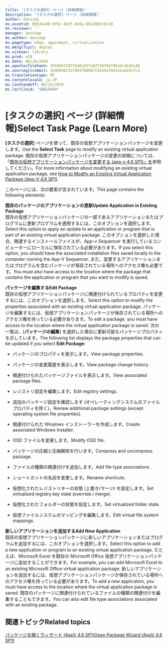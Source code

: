 ```yaml
---
title: '[タスクの選択] ページ (詳細情報)'
description: '[タスクの選択] ページ (詳細情報)'
author: dansimp
ms.assetid: 09534c40-bf6c-4b3f-be9a-8624965c9c18
ms.reviewer: ''
manager: dansimp
ms.author: dansimp
ms.pagetype: mdop, appcompat, virtualization
ms.mktglfcycl: deploy
ms.sitesec: library
ms.prod: w10
ms.date: 06/16/2016
ms.openlocfilehash: 7b595672977b40a257a02749f62f05edc1b43c86
ms.sourcegitcommit: 354664bc527d93f80687cd2eba70d1eea024c7c3
ms.translationtype: MT
ms.contentlocale: ja-JP
ms.lasthandoff: 06/26/2020
ms.locfileid: "10815564"
---
```

# <span data-ttu-id="7b0f6-103">[タスクの選択] ページ (詳細情報)</span><span class="sxs-lookup"><span data-stu-id="7b0f6-103">Select Task Page (Learn More)</span></span>


<span data-ttu-id="7b0f6-104">**[タスクの選択**] ページを使って、既存の仮想アプリケーションパッケージを変更します。</span><span class="sxs-lookup"><span data-stu-id="7b0f6-104">Use the **Select Task** page to modify an existing virtual application package.</span></span> <span data-ttu-id="7b0f6-105">既存の仮想アプリケーションパッケージの変更の詳細については、「[既存の仮想アプリケーションパッケージを変更する (app-v 4.6 SP1)」を](how-to-modify-an-existing-virtual-application-package--app-v-46-sp1-.md)参照してください。</span><span class="sxs-lookup"><span data-stu-id="7b0f6-105">For more information about modifying an existing virtual application package, see [How to Modify an Existing Virtual Application Package (App-V 4.6 SP1)](how-to-modify-an-existing-virtual-application-package--app-v-46-sp1-.md).</span></span>

<span data-ttu-id="7b0f6-106">このページには、次の要素が含まれています。</span><span class="sxs-lookup"><span data-stu-id="7b0f6-106">This page contains the following elements:</span></span>

<a href="" id="update-application-in-existing-package"></a>**<span data-ttu-id="7b0f6-107">既存のパッケージのアプリケーションの更新</span><span class="sxs-lookup"><span data-stu-id="7b0f6-107">Update Application in Existing Package</span></span>**  
<span data-ttu-id="7b0f6-108">既存の仮想アプリケーションパッケージの一部であるアプリケーションまたはプログラムに更新プログラムを適用するには、このオプションを選択します。</span><span class="sxs-lookup"><span data-stu-id="7b0f6-108">Select this option to apply an update to an application or program that is part of an existing virtual application package.</span></span> <span data-ttu-id="7b0f6-109">このオプションを選択した場合、関連するインストールファイルが、App-v Sequencer を実行しているコンピューターにローカルに保存されている必要があります。</span><span class="sxs-lookup"><span data-stu-id="7b0f6-109">If you select this option, you should have the associated installation files saved locally to the computer running the App-V Sequencer.</span></span> <span data-ttu-id="7b0f6-110">また、変更するアプリケーションまたはプログラムを含むパッケージが保存されている場所へのアクセス権も必要です。</span><span class="sxs-lookup"><span data-stu-id="7b0f6-110">You must also have access to the location where the package that contains the application or program that you want to modify is saved.</span></span>

<a href="" id="edit-package"></a>**<span data-ttu-id="7b0f6-111">パッケージを編集する</span><span class="sxs-lookup"><span data-stu-id="7b0f6-111">Edit Package</span></span>**  
<span data-ttu-id="7b0f6-112">既存の仮想アプリケーションパッケージに関連付けられているプロパティを変更するには、このオプションを選択します。</span><span class="sxs-lookup"><span data-stu-id="7b0f6-112">Select this option to modify the properties associated with an existing virtual application package.</span></span> <span data-ttu-id="7b0f6-113">パッケージを編集するには、仮想アプリケーションパッケージが保存されている場所へのアクセス権を持っている必要があります。</span><span class="sxs-lookup"><span data-stu-id="7b0f6-113">To edit a package, you must have access to the location where the virtual application package is saved.</span></span> <span data-ttu-id="7b0f6-114">次の一覧は、[**パッケージの編集**] を選択した場合に更新可能なパッケージプロパティを示しています。</span><span class="sxs-lookup"><span data-stu-id="7b0f6-114">The following list displays the package properties that can be updated if you select **Edit Package**:</span></span>

-   <span data-ttu-id="7b0f6-115">パッケージのプロパティを表示します。</span><span class="sxs-lookup"><span data-stu-id="7b0f6-115">View package properties.</span></span>

-   <span data-ttu-id="7b0f6-116">パッケージの変更履歴を表示します。</span><span class="sxs-lookup"><span data-stu-id="7b0f6-116">View package change history.</span></span>

-   <span data-ttu-id="7b0f6-117">関連付けられたパッケージファイルを表示します。</span><span class="sxs-lookup"><span data-stu-id="7b0f6-117">View associated package files.</span></span>

-   <span data-ttu-id="7b0f6-118">レジストリ設定を編集します。</span><span class="sxs-lookup"><span data-stu-id="7b0f6-118">Edit registry settings.</span></span>

-   <span data-ttu-id="7b0f6-119">追加のパッケージ設定を確認します (オペレーティングシステムのファイルプロパティを除く)。</span><span class="sxs-lookup"><span data-stu-id="7b0f6-119">Review additional package settings (except operating system file properties).</span></span>

-   <span data-ttu-id="7b0f6-120">関連付けられた Windows インストーラーを作成します。</span><span class="sxs-lookup"><span data-stu-id="7b0f6-120">Create associated Windows Installer.</span></span>

-   <span data-ttu-id="7b0f6-121">OSD ファイルを変更します。</span><span class="sxs-lookup"><span data-stu-id="7b0f6-121">Modify OSD file.</span></span>

-   <span data-ttu-id="7b0f6-122">パッケージの圧縮と圧縮解除を行います。</span><span class="sxs-lookup"><span data-stu-id="7b0f6-122">Compress and uncompress package.</span></span>

-   <span data-ttu-id="7b0f6-123">ファイルの種類の関連付けを追加します。</span><span class="sxs-lookup"><span data-stu-id="7b0f6-123">Add file type associations.</span></span>

-   <span data-ttu-id="7b0f6-124">ショートカットの名前を変更します。</span><span class="sxs-lookup"><span data-stu-id="7b0f6-124">Rename shortcuts.</span></span>

-   <span data-ttu-id="7b0f6-125">仮想化されたレジストリキーの状態 (上書き/マージ) を設定します。</span><span class="sxs-lookup"><span data-stu-id="7b0f6-125">Set virtualized registry key state (override / merge).</span></span>

-   <span data-ttu-id="7b0f6-126">仮想化されたフォルダーの状態を設定します。</span><span class="sxs-lookup"><span data-stu-id="7b0f6-126">Set virtualized folder state.</span></span>

-   <span data-ttu-id="7b0f6-127">仮想ファイルシステムのマッピングを編集します。</span><span class="sxs-lookup"><span data-stu-id="7b0f6-127">Edit virtual file system mappings.</span></span>

<a href="" id="add-new-application"></a>**<span data-ttu-id="7b0f6-128">新しいアプリケーションを追加する</span><span class="sxs-lookup"><span data-stu-id="7b0f6-128">Add New Application</span></span>**  
<span data-ttu-id="7b0f6-129">既存の仮想アプリケーションパッケージに新しいアプリケーションまたはプログラムを追加するには、このオプションを選択します。</span><span class="sxs-lookup"><span data-stu-id="7b0f6-129">Select this option to add a new application or program to an existing virtual application package.</span></span> <span data-ttu-id="7b0f6-130">たとえば、Microsoft Excel を既存の Microsoft Office 仮想アプリケーションパッケージに追加することができます。</span><span class="sxs-lookup"><span data-stu-id="7b0f6-130">For example, you can add Microsoft Excel to an existing Microsoft Office virtual application package.</span></span> <span data-ttu-id="7b0f6-131">新しいアプリケーションを追加するには、仮想アプリケーションパッケージが保存されている場所へのアクセス権を持っている必要があります。</span><span class="sxs-lookup"><span data-stu-id="7b0f6-131">To add a new application, you must have access to the location where the virtual application package is saved.</span></span> <span data-ttu-id="7b0f6-132">既存のパッケージに関連付けられているファイルの種類の関連付けを編集することもできます。</span><span class="sxs-lookup"><span data-stu-id="7b0f6-132">You can also edit file type associations associated with an existing package.</span></span>

## <span data-ttu-id="7b0f6-133">関連トピック</span><span class="sxs-lookup"><span data-stu-id="7b0f6-133">Related topics</span></span>


[<span data-ttu-id="7b0f6-134">パッケージを開くウィザード (AppV 4.6 SP1)</span><span class="sxs-lookup"><span data-stu-id="7b0f6-134">Open Package Wizard (AppV 4.6 SP1)</span></span>](open-package-wizard---appv-46-sp1-.md)

 

 





